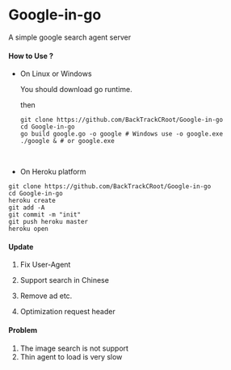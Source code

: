 # Google-in-go
A simple google search agent server

#### How to Use ?

* On Linux or Windows

  You should download go runtime.

  then

  ``` shell
  git clone https://github.com/BackTrackCRoot/Google-in-go
  cd Google-in-go
  go build google.go -o google # Windows use -o google.exe
  ./google & # or google.exe
  ```

  ​

* On Heroku platform

``` shell
git clone https://github.com/BackTrackCRoot/Google-in-go
cd Google-in-go
heroku create
git add -A
git commit -m "init"
git push heroku master
heroku open
```

#### Update

1. Fix User-Agent

2. Support search in Chinese

3. Remove ad etc.

4. Optimization request header

#### Problem

1. The image search is not support
2. Thin agent to load is very slow